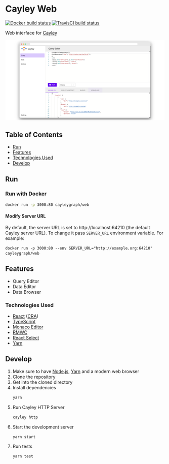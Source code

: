# Cayley Web

[![Docker build status](https://img.shields.io/docker/cloud/build/cayleygraph/web)](https://hub.docker.com/repository/docker/cayleygraph/web/)
[![TravisCI build status](https://travis-ci.com/cayleygraph/web.svg?branch=master)](https://travis-ci.com/cayleygraph/web)

Web interface for [Cayley](https://cayley.io)

![Demo Screenshot](docs/demo.png)

## Table of Contents

- [Run](#Run)
- [Features](#Run)
- [Technologies Used](#technologies-used)
- [Develop](#Develop)

## Run

### Run with Docker

```bash
docker run -p 3000:80 cayleygraph/web
```

#### Modify Server URL

By default, the server URL is set to http://localhost:64210 (the default Cayley server URL). To change it pass `SERVER_URL` environment variable.
For example:

```
docker run -p 3000:80 --env SERVER_URL="http://example.org:64210" cayleygraph/web
```

## Features

- Query Editor
- Data Editor
- Data Browser

### Technologies Used

- [React](https://reactjs.org) ([CRA](https://create-react-app.dev/))
- [TypeScript](https://www.typescriptlang.org/)
- [Monaco Editor](https://microsoft.github.io/monaco-editor/)
- [RMWC](https://rmwc.io/)
- [React Select](https://react-select.com/)
- [Yarn](https://yarnpkg.com/)

## Develop

1. Make sure to have [Node.js](https://nodejs.org/en/download/), [Yarn](https://classic.yarnpkg.com/en/docs/install) and a modern web browser
2. Clone the repository
3. Get into the cloned directory
4. Install dependencies
   ```bash
   yarn
   ```
5. Run Cayley HTTP Server
   ```bash
   cayley http
   ```
6. Start the development server
   ```
   yarn start
   ```
7. Run tests
   ```
   yarn test
   ```
